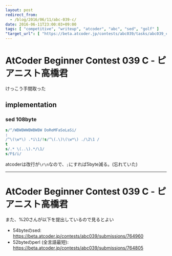 ```yaml
---
layout: post
redirect_from:
  - /blog/2016/06/11/abc-039-c/
date: 2016-06-11T23:00:03+09:00
tags: [ "competitive", "writeup", "atcoder", "abc", "sed", "golf" ]
"target_url": [ "https://beta.atcoder.jp/contests/abc039/tasks/abc039_c" ]
---
```


# AtCoder Beginner Contest 039 C - ピアニスト高橋君

けっこう手間取った

## implementation

### sed 108byte

``` sed
s/^/WBWBWWBWBWBW DoReMFaSoLaSi/
:
/^\(\w*\) .*i\1/!s/^\(.\)\(\w*\) ./\2\1 /
t
s/.* \(..\).*/\1/
s/F$/i/
```

atcoderは改行が`\r\n`なので、`;`にすれば5byte減る。(忘れていた)

---

# AtCoder Beginner Contest 039 C - ピアニスト高橋君

また、%20さんが以下を提出しているので見るとよい

-   54byteのsed: <https://beta.atcoder.jp/contests/abc039/submissions/764960>
-   52byteのperl (全言語最短): <https://beta.atcoder.jp/contests/abc039/submissions/764805>
